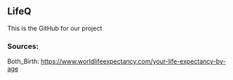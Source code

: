 ## LifeQ

This is the GitHub for our project

### Sources:

Both_Birth: https://www.worldlifeexpectancy.com/your-life-expectancy-by-age
